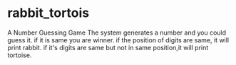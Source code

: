 # rabbit_tortois
A Number Guessing Game
The system generates a number and you could guess it.
if it is same you are winner.
if the position of digits are same, it will print rabbit.
if it's digits are same but not in same position,it will print tortoise.
